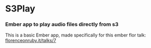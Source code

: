# S3Play

### Ember app to play audio files directly from s3


This is a basic Ember app, made specifically for this ember flor talk: [florenceonruby.it/talks/7](http://florenceonruby.it/talks/7)
